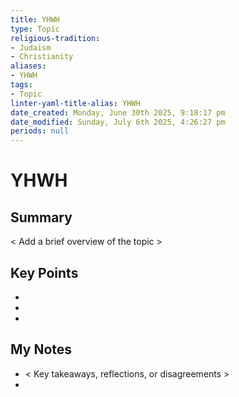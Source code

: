 ```yaml
---
title: YHWH
type: Topic
religious-tradition:
- Judaism
- Christianity
aliases:
- YHWH
tags:
- Topic
linter-yaml-title-alias: YHWH
date_created: Monday, June 30th 2025, 9:18:17 pm
date_modified: Sunday, July 6th 2025, 4:26:27 pm
periods: null
---
```


# YHWH

## Summary
< Add a brief overview of the topic >

## Key Points
- 
- 
- 

## My Notes
- < Key takeaways, reflections, or disagreements >
- 